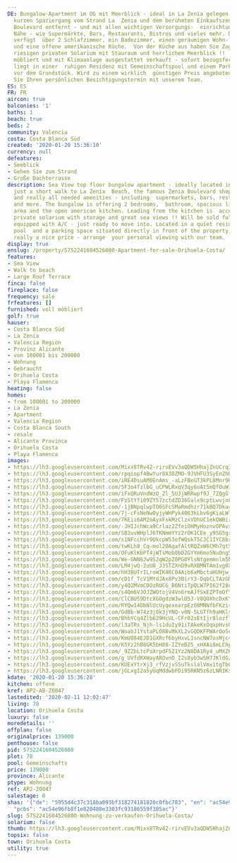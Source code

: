 ```yaml
---
DE: Bungalow-Apartment im OG mit Meerblick - ideal in La Zenia gelegen, nur einen
  kurzen Spaziergang vom Strand La  Zenia und dem berühmten Einkaufszentrum Zenia
  Boulevard entfernt - und mit allen wichtigen Versorgungs-  einrichtungen in direkter
  Nähe - wie Supermärkte, Bars, Restaurants, Bistros und vieles mehr. Der Bungalow
  verfügt  über 2 Schlafzimmer, ein Badezimmer, einen geräumigen Wohn- / Essbereich
  und eine offene amerikanische Küche.  Von der Küche aus haben Sie Zugang zu einem
  riesigen privaten Solarium mit Stauraum und herrlichem Meerblick !!  Wird komplett
  möbliert und mit Klimaanlage ausgestattet verkauft - sofort bezugsfertig. Das Anwesen
  liegt in einer  ruhigen Residenz mit Gemeinschaftspool und einem Parkplatz direkt
  vor dem Grundstück. Wird zu einem wirklich  günstigen Preis angeboten - vereinbaren
  Sie Ihren persönlichen Besichtigungstermin mit unserem Team.
ES: ES
FR: FR
aircon: true
balconies: '1'
baths: 1
beach: true
beds: 2
community: Valencia
costa: Costa Blanca Süd
created: '2020-01-20 15:36:10'
currency: null
defeatures:
- Seeblick
- Gehen Sie zum Strand
- Große Dachterrasse
description: Sea View top floor bungalow apartment - ideally located in La Zenia,
  just a short walk to La Zenia  Beach, the famous Zenia Boulevard shopping mall -
  and really all needed amenities - including  supermarkets, bars, restaurants, bistros
  and more. The bungalow is offering 2 bedrooms,  bathroom, spacious living/dining
  area and the open american kitchen. Leading from the kitchen is  access to a huge
  private solarium with storage and great sea views !! Will be sold fully furnished  and
  equipped with A/C - just ready to move into. Located in a quiet residence with communal
  pool  and a parking space situated directly in front of the property. Offered at
  really a nice price - arrange  your personal viewing with our team.
display: true
enslug: /property/5752241604526080-Apartment-for-sale-Orihuela-Costa/
features:
- Sea View
- Walk to beach
- Large Roof Terrace
finca: false
fireplace: false
frequency: sale
frfeatures: []
furnished: voll möbliert
golf: true
hauser:
- Costa Blanca Süd
- La Zenia
- Valencia Region
- Provinz Alicante
- von 100001 bis 200000
- Wohnung
- Gebraucht
- Orihuela Costa
- Playa Flamenca
heating: false
homes:
- from 100001 to 200000
- La Zenia
- Apartment
- Valencia Region
- Costa Blanca South
- resale
- Alicante Province
- Orihuela Costa
- Playa Flamenca
images:
- https://lh3.googleusercontent.com/Mixx8TRv42-rirvEVv3aQDW5HhajZnUCrq3vKjC2hzJBfSkcGgs6XHWn4vVWGxU3YgIOFc82kvU176WoHKPt=w640-rj-e30-l100
- https://lh3.googleusercontent.com/rpqiopf4BwYur8X3DZMO-9JVHFU3SyEnZhRV57tCQFlKfnEjPcWUYpYpTcDG8i3g9LVQ6oxTro7tJLgrMAiy=w640-rj-e30-l100
- https://lh3.googleusercontent.com/iRE4DsuAM0EnAms_-aLzFBeGT3kPL8Mnr9R-1w4VAWiR_MfvJbhvtaj6lJuHPTMyTR2SONnkVVFf6QEoTvw=w640-rj-e30-l100
- https://lh3.googleusercontent.com/SF3o4fzlbG_uCPWLRxqV3qy6oAt5mQfOuWI6rlpuUuRJTg0GH2GuleVj88j5z0V7MHh7YUDOtKZNiqh9YGE1DA=w640-rj-e30-l100
- https://lh3.googleusercontent.com/iFxQRuVndWzO_Zl_5UJjWRRwpf9J_7ZQgGfhugw6-YTA7uQ-WRznR4GxzM5KXw0nT8sfBdb1uzx5NHQL1RKO=w640-rj-e30-l100
- https://lh3.googleusercontent.com/FzStYfi09ZY57zctdZD36Galx9cptLwvjnLvp307LTRPgh5fCX8sy86l0mxYDORl3wTDBBVekmLTLkm4bGZrEA=w640-rj-e30-l100
- https://lh3.googleusercontent.com/-1jBNpqlwpTO6SFcSMaRmdhzr71kBQ7Dkac9bgZqZlIaYbjJ7oNigm_Nb17s9rns-wdupgNU_yTQcG46sW5I=w640-rj-e30-l100
- https://lh3.googleusercontent.com/7j-cFsNeNwOyjyWHPyk4063kLbv6gKiaLWltavaJk1zyWHUNqUaV0dIOaL4EQtw0z5WAbDphpX5lNjC5vhNsFA=w640-rj-e30-l100
- https://lh3.googleusercontent.com/7KEii6AM2oAyxFskMzClzxVDhUC1ekQWBirPLdko-_Si06xtQnmqLvFh4mTUrR_dWq1Rfb2u85xOrt04hDA=w640-rj-e30-l100
- https://lh3.googleusercontent.com/-JHIJchWca9Crlaz2ZfeiOHMyHoznvOPAvxe4_562iRwLslNrxCZfuGNzGs0Bs-dfmc3Xw4GwPA06hZQZqwP=w640-rj-e30-l100
- https://lh3.googleusercontent.com/SB3uvWHplJ6TKNmmYYz2rOK1CEe_y9SG5grFg_pU9dLMnfQWLe42PfGpz5WlU_J_qOhO6Ju3SrvOfRrIyY4=w640-rj-e30-l100
- https://lh3.googleusercontent.com/s1NFcchVr9UkcpW53ofWQskT5CJC1IYC8brVo6Vgs-UFPMD05YSutDLdvqK-wYH0y9Z3pj_xDfFcEA0y0PqK=w640-rj-e30-l100
- https://lh3.googleusercontent.com/twKLh8_Cq-mol2OAqafAltRQZxW6CMh7qt5RWIM6JpOdD-7QFGhzl0lHUQKt6n5-amSVIb-iNjeBROGEVkM=w640-rj-e30-l100
- https://lh3.googleusercontent.com/OFuKlKbPT4jWTsMob8bD2GYYm6mo5NuOng51fxS4olqPQi0QufKBQKJ7dm8hvHHeFAguNS_lXh88_T8KB6C-iw=w640-rj-e30-l100
- https://lh3.googleusercontent.com/We-GNN6Jw9S2qW2pZ0PGOYlsNtgemmnlm5NgfodMum_nAbKP2lbh9S4lhA6siV-Johs_Ws9l4W9dUCVha07IhA=w640-rj-e30-l100
- https://lh3.googleusercontent.com/LM4jwQ-2uU8_33STZXnD9vRXBMNTAm1vg0XOMukQFwC6TMOGdIhOM5S6nijp1-XWSVMiLIJNE9E5zmYxV1o=w640-rj-e30-l100
- https://lh3.googleusercontent.com/hH3BUTrILroWIK4RC04Aib6xMbctaHUHjw_xvUO8IJ3PAnsLxhv0NyFD42UCpmub7NHVptstZP4lifRopDyjJw=w640-rj-e30-l100
- https://lh3.googleusercontent.com/cD1f_TcV1MYdJAx8Pv3BirY3-DqbCLTAzGMuitG4xPxvHghaLeRH10SS1-MLDdIlnYnWamSn38Uypxg5onMbvg=w640-rj-e30-l100
- https://lh3.googleusercontent.com/y4Q2MVmCDOzRUCG_B6NtiTpQLW7PI62f28nVbXelESyVnoOWZkOSDy50gNfOyDsOEw00JoHFHCoBbreyiY9P=w640-rj-e30-l100
- https://lh3.googleusercontent.com/s4Qm6VJOJZWOtojV4Vn6rmAJfSxEZPTmOfYAP8Dmhvr6PNAUMbilO0u0vP4dnoGXQyjIOAUtInMFYDRAuNk=w640-rj-e30-l100
- https://lh3.googleusercontent.com/ClCBU59DtcXGOgdzWJwlD5J-V8QOXhcDxKYVBrH_emwC5JWAQHjAcVMb22a5V691AtmB--e7tknQmQcHiNBS=w640-rj-e30-l100
- https://lh3.googleusercontent.com/RYQw14DbNlUcUyqexearpEzO0MNNfbFKzirBAVDSWOkQia8q7VphzoQ4ciDse5IOQzVTrboDMFaRtpTFdpDd=w640-rj-e30-l100
- https://lh3.googleusercontent.com/GdBb-W74z3j0k3jYNQ-v0N-5LGTfh9aHKlssmfJrD6auHt3iPe9KKXYwmofSkz2dGpOFA6a1MoOPNlhh_iVL=w640-rj-e30-l100
- https://lh3.googleusercontent.com/BhbYCq4Zlb629HcUL-CFr02sEtIjr8lozflw8KQeN3m4ntIoM0L9QTRXmycPOPSNxKBjI-ExSDUoUNw4TNa-=w640-rj-e30-l100
- https://lh3.googleusercontent.com/l3aTRs_Njh-ls1duIy91iTAkeKxOqxpHvsQW_tAlM8sPO2s_n-4MeXsl6C0TiO0SkhxavyRXtrL25EsvPMU=w640-rj-e30-l100
- https://lh3.googleusercontent.com/WoabJ1YstaPLO88vMkXL2vGQDKFPWArOoScgh4cOZhvePnELDHLm8Kg15Y_Xv0oeamwBwP1wYu86rB5cXRnJ=w640-rj-e30-l100
- https://lh3.googleusercontent.com/KmU884EJD1GXRcf6byHxvL1sncNW7osMjc4hULnkwSNPm7b0-03I3zhU-J7kFZIAiu97ZxqxqJrFtA70iHgPKQ=w640-rj-e30-l100
- https://lh3.googleusercontent.com/K5Yz2hB8GK5bH88-IZYeDZS_xHXAi8mLChpxH0Jx209kmRC7a3dznrD4hV1cXZu-bKZxESh2k2bIJR9OqjH8=w640-rj-e30-l100
- https://lh3.googleusercontent.com/_9ZZhLtcPaXrpdF5Z1Yz2N8DA1Ry4_uMXZ60e8ZXi-140t-Feb0ugFAD6e98-3PZefc-FpfxMq8xJXai_lMS=w640-rj-e30-l100
- https://lh3.googleusercontent.com/g_UVfdKXWayAROvnO_I2s8yb3wSH7JKldGzQC4AUKWvqrRh-Q_W0_NdRMBqhG6cuqsNW6UkYnNlcD6Br1FtD=w640-rj-e30-l100
- https://lh3.googleusercontent.com/KUExYtrXj3_rfVzjvS5uTkslalVmx1tgTbCQ-WMgW3tqPVh34wTR5AGzoKJ5730wqUkH83QBPoD_Lh7Z58w2=w640-rj-e30-l100
- https://lh3.googleusercontent.com/jGLxgI2a5yUqMddwbFDi95RKN5z6zLNR1Ks88pHHedU2pMLmLyVFtaeah1V0vyVOQSbTfDoVuTZt2Yfb5tU=w640-rj-e30-l100
kdate: '2020-01-20 15:36:28'
kitchen: offene
kref: AP2-AB-Z0047
lastedited: '2020-02-11 12:02:47'
living: 78
location: Orihuela Costa
luxury: false
moredetails: ''
offplan: false
originalprice: 139000
penthouse: false
pid: 5752241604526080
plot: 78
pool: Gemeinschafts
price: 139000
province: Alicante
ptype: Wohnung
ref: AP2-Z0047
salestage: 0
shas: '{"de": "5955d4c37c318ba093bf318274181820c0fbc783", "en": "ac54e96fb8f1e820480e3303fc93186559f305ac",
  "pcbs": "ac54e96fb8f1e820480e3303fc93186559f305ac"}'
slug: 5752241604526080-Wohnung-zu-verkaufen-Orihuela-Costa/
solarium: false
thumb: https://lh3.googleusercontent.com/Mixx8TRv42-rirvEVv3aQDW5HhajZnUCrq3vKjC2hzJBfSkcGgs6XHWn4vVWGxU3YgIOFc82kvU176WoHKPt=w400-h240-n-rj-e30-l100
topsix: false
town: Orihuela Costa
utility: true
---
```


